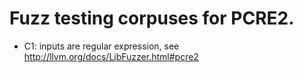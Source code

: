 # Fuzz testing corpuses for PCRE2.

  * C1: inputs are regular expression, see http://llvm.org/docs/LibFuzzer.html#pcre2
